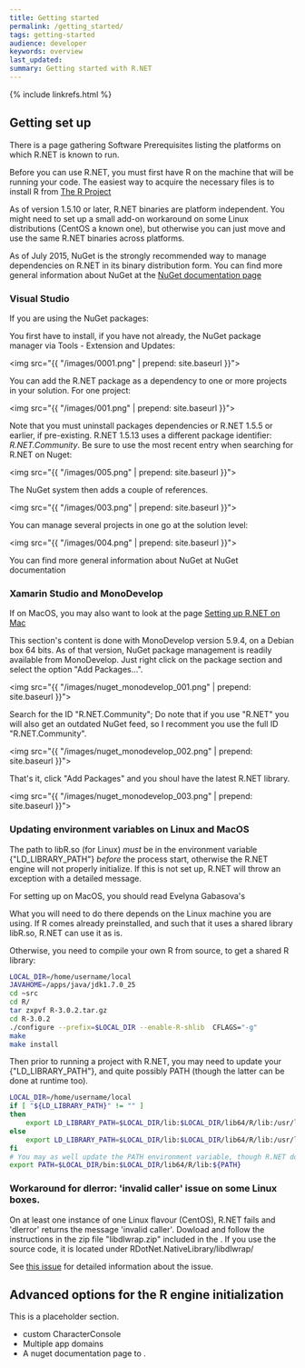 ```yaml
---
title: Getting started
permalink: /getting_started/
tags: getting-started
audience: developer
keywords: overview
last_updated: 
summary: Getting started with R.NET
---
```


{% include linkrefs.html %} 

##  Getting set up

There is a page gathering Software Prerequisites listing the platforms on which R.NET is known to run.

Before you can use R.NET, you must first have R on the machine that will be running your code.  The easiest way to acquire the necessary files is to install R from <a href="https://www.r-project.org/">The R Project</a>

As of version 1.5.10 or later, R.NET binaries are platform independent. You might need to set up a small add-on workaround on some Linux distributions (CentOS a known one), but otherwise you can just move and use the same R.NET binaries across platforms.

As of July 2015, NuGet is the strongly recommended way to manage dependencies on R.NET in its binary distribution form. You can find more general information about NuGet at the <a href="http://docs.nuget.org/">NuGet documentation page</a>


### Visual Studio

If you are using the NuGet packages:

You first have to install, if you have not already, the NuGet package manager via Tools - Extension and Updates:

<img src="{{ "/images/0001.png" | prepend: site.baseurl }}">

You can add the R.NET package as a dependency to one or more projects in your solution. For one project:

<img src="{{ "/images/001.png" | prepend: site.baseurl }}">

Note that you must uninstall packages dependencies or R.NET 1.5.5 or earlier, if pre-existing. R.NET 1.5.13 uses a different package identifier: *R.NET.Community*. Be sure to use the most recent entry when searching for R.NET on Nuget:

<img src="{{ "/images/005.png" | prepend: site.baseurl }}">

The NuGet system then adds a couple of references.

<img src="{{ "/images/003.png" | prepend: site.baseurl }}">

You can manage several projects in one go at the solution level:

<img src="{{ "/images/004.png" | prepend: site.baseurl }}">

You can find more general information about NuGet at NuGet documentation

### Xamarin Studio and MonoDevelop

If on MacOS, you may also want to look at the page <a href="http://rawgit.com/evelinag/Projects/master/RDotNetOnMac/output/RDotNetOnMac.html">Setting up R.NET on Mac</a>

This section's content is done with MonoDevelop version 5.9.4, on a Debian box 64 bits. As of that version, NuGet package management is readily available from MonoDevelop. Just right click on the package section and select the option "Add Packages...".

<img src="{{ "/images/nuget_monodevelop_001.png" | prepend: site.baseurl }}">

Search for the ID "R.NET.Community"; Do note that if you use "R.NET" you will also get an outdated NuGet feed, so I recomment you use the full ID "R.NET.Community".

<img src="{{ "/images/nuget_monodevelop_002.png" | prepend: site.baseurl }}">

That's it, click "Add Packages" and you shoul have the latest R.NET library.

<img src="{{ "/images/nuget_monodevelop_003.png" | prepend: site.baseurl }}">

### Updating environment variables on Linux and MacOS 

The path to libR.so (for Linux) *must* be in the environment variable {"LD_LIBRARY_PATH"} *before* the process start, otherwise the R.NET engine will not properly initialize. If this is not set up, R.NET will throw an exception with a detailed message.

For setting up on MacOS, you should read Evelyna Gabasova's <a href="Setting up R.NET on Mac|http://rawgit.com/evelinag/Projects/master/RDotNetOnMac/output/RDotNetOnMac.html"></a>

What you will need to do there depends on the Linux machine you are using. If R comes already preinstalled, and such that it uses a shared library libR.so, R.NET can use it as is.

Otherwise, you need to compile your own R from source, to get a shared R library:

```sh
LOCAL_DIR=/home/username/local
JAVAHOME=/apps/java/jdk1.7.0_25
cd ~src
cd R/
tar zxpvf R-3.0.2.tar.gz
cd R-3.0.2
./configure --prefix=$LOCAL_DIR --enable-R-shlib  CFLAGS="-g"
make
make install
```

Then prior to running a project with R.NET, you may need to update your {"LD_LIBRARY_PATH"}, and quite possibly PATH (though the latter can be done at runtime too).

```sh
LOCAL_DIR=/home/username/local
if [ "${LD_LIBRARY_PATH}" != "" ]
then
    export LD_LIBRARY_PATH=$LOCAL_DIR/lib:$LOCAL_DIR/lib64/R/lib:/usr/local/lib64:${LD_LIBRARY_PATH}
else
    export LD_LIBRARY_PATH=$LOCAL_DIR/lib:$LOCAL_DIR/lib64/R/lib:/usr/local/lib64
fi
# You may as well update the PATH environment variable, though R.NET does update it if need be.
export PATH=$LOCAL_DIR/bin:$LOCAL_DIR/lib64/R/lib:${PATH}
```

### Workaround for dlerror: 'invalid caller' issue on some Linux boxes. 

On at least one instance of one Linux flavour (CentOS), R.NET fails and 'dlerror' returns the message 'invalid caller'.
Dowload and follow the instructions in the zip file "libdlwrap.zip" included in the <a href="release:this download page|121090"></a>. If you use the source code, it is located under RDotNet.NativeLibrary/libdlwrap/

See <a href="https://rdotnet.codeplex.com/workitem/73">this issue</a> for detailed information about the issue.

## Advanced options for the R engine initialization

This is a placeholder section.

* custom CharacterConsole
* Multiple app domains
* A nuget documentation page to <a href="set up a local feed|http://docs.nuget.org/docs/creating-packages/hosting-your-own-nuget-feeds"></a>.


